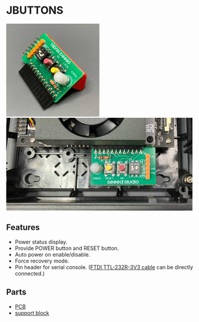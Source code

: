 # JBUTTONS

<img src="media/1.jpg" height="250">
<img src="media/2.jpg" height="250">

## Features

* Power status display.
* Provide POWER button and RESET button.
* Auto power on enable/disable.
* Force recovery mode.
* Pin header for serial console. ([FTDI TTL-232R-3V3 cable](https://ftdichip.com/products/ttl-232r-3v3/) can be directly connected.)

## Parts

* [PCB](schematic)
* [support block](3d/JBUTTONS_support.stl)
